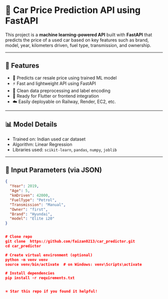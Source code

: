 # 🚗 Car Price Prediction API using FastAPI

This project is a **machine learning-powered API** built with **FastAPI** that predicts the price of a used car based on key features such as brand, model, year, kilometers driven, fuel type, transmission, and ownership.

---

## 📌 Features

- 🔮 Predicts car resale price using trained ML model
- ⚡ Fast and lightweight API using FastAPI
- 🎯 Clean data preprocessing and label encoding
- 🔗 Ready for Flutter or frontend integration
- ☁️ Easily deployable on Railway, Render, EC2, etc.

---

## 📊 Model Details

- Trained on: Indian used car dataset  
- Algorithm: Linear Regression  
- Libraries used: `scikit-learn`, `pandas`, `numpy`, `joblib`

---

## 🧠 Input Parameters (via JSON)

```json
{
  "Year": 2019,
  "Age": 5,
  "kmDriven": 42000,
  "FuelType": "Petrol",
  "Transmission": "Manual",
  "Owner": "first",
  "Brand": "Hyundai",
  "model": "Elite i20"
}


# Clone repo
git clone  https://github.com/faizan0213/car_predictor.git
cd car_predictor

# Create virtual environment (optional)
python -m venv venv
source venv/bin/activate  # on Windows: venv\Scripts\activate

# Install dependencies
pip install -r requirements.txt


⭐ Star this repo if you found it helpful!
